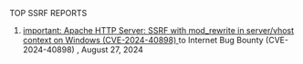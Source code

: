 TOP SSRF REPORTS

1. [important: Apache HTTP Server: SSRF with mod_rewrite in server/vhost context on Windows (CVE-2024-40898)
](https://hackerone.com/reports/2612028) to Internet Bug Bounty (CVE-2024-40898) , August 27, 2024
